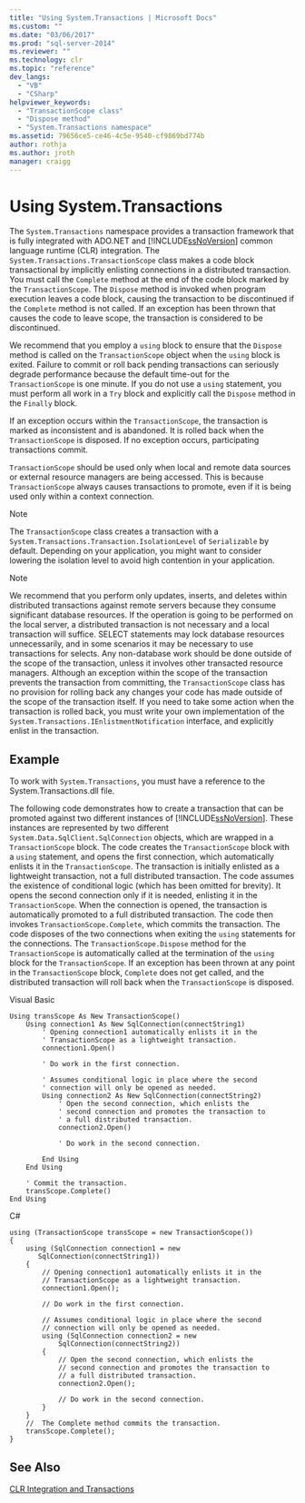```yaml
---
title: "Using System.Transactions | Microsoft Docs"
ms.custom: ""
ms.date: "03/06/2017"
ms.prod: "sql-server-2014"
ms.reviewer: ""
ms.technology: clr
ms.topic: "reference"
dev_langs: 
  - "VB"
  - "CSharp"
helpviewer_keywords: 
  - "TransactionScope class"
  - "Dispose method"
  - "System.Transactions namespace"
ms.assetid: 79656ce5-ce46-4c5e-9540-cf9869bd774b
author: rothja
ms.author: jroth
manager: craigg
---
```

# Using System.Transactions
  The `System.Transactions` namespace provides a transaction framework that is fully integrated with ADO.NET and [!INCLUDE[ssNoVersion](../../includes/ssnoversion-md.md)] common language runtime (CLR) integration. The `System.Transactions.TransactionScope` class makes a code block transactional by implicitly enlisting connections in a distributed transaction. You must call the `Complete` method at the end of the code block marked by the `TransactionScope`. The `Dispose` method is invoked when program execution leaves a code block, causing the transaction to be discontinued if the `Complete` method is not called. If an exception has been thrown that causes the code to leave scope, the transaction is considered to be discontinued.  
  
 We recommend that you employ a `using` block to ensure that the `Dispose` method is called on the `TransactionScope` object when the `using` block is exited. Failure to commit or roll back pending transactions can seriously degrade performance because the default time-out for the `TransactionScope` is one minute. If you do not use a `using` statement, you must perform all work in a `Try` block and explicitly call the `Dispose` method in the `Finally` block.  
  
 If an exception occurs within the `TransactionScope`, the transaction is marked as inconsistent and is abandoned. It is rolled back when the `TransactionScope` is disposed. If no exception occurs, participating transactions commit.  
  
 `TransactionScope` should be used only when local and remote data sources or external resource managers are being accessed. This is because `TransactionScope` always causes transactions to promote, even if it is being used only within a context connection.  
  
> [!NOTE]  
>  The `TransactionScope` class creates a transaction with a `System.Transactions.Transaction.IsolationLevel` of `Serializable` by default. Depending on your application, you might want to consider lowering the isolation level to avoid high contention in your application.  
  
> [!NOTE]  
>  We recommend that you perform only updates, inserts, and deletes within distributed transactions against remote servers because they consume significant database resources. If the operation is going to be performed on the local server, a distributed transaction is not necessary and a local transaction will suffice. SELECT statements may lock database resources unnecessarily, and in some scenarios it may be necessary to use transactions for selects. Any non-database work should be done outside of the scope of the transaction, unless it involves other transacted resource managers. Although an exception within the scope of the transaction prevents the transaction from committing, the `TransactionScope` class has no provision for rolling back any changes your code has made outside of the scope of the transaction itself. If you need to take some action when the transaction is rolled back, you must write your own implementation of the `System.Transactions.IEnlistmentNotification` interface, and explicitly enlist in the transaction.  
  
## Example  
 To work with `System.Transactions`, you must have a reference to the System.Transactions.dll file.  
  
 The following code demonstrates how to create a transaction that can be promoted against two different instances of [!INCLUDE[ssNoVersion](../../includes/ssnoversion-md.md)]. These instances are represented by two different `System.Data.SqlClient.SqlConnection` objects, which are wrapped in a `TransactionScope` block. The code creates the `TransactionScope` block with a `using` statement, and opens the first connection, which automatically enlists it in the `TransactionScope`. The transaction is initially enlisted as a lightweight transaction, not a full distributed transaction. The code assumes the existence of conditional logic (which has been omitted for brevity). It opens the second connection only if it is needed, enlisting it in the `TransactionScope`. When the connection is opened, the transaction is automatically promoted to a full distributed transaction. The code then invokes `TransactionScope.Complete`, which commits the transaction. The code disposes of the two connections when exiting the `using` statements for the connections. The `TransactionScope.Dispose` method for the `TransactionScope` is automatically called at the termination of the `using` block for the `TransactionScope`. If an exception has been thrown at any point in the `TransactionScope` block, `Complete` does not get called, and the distributed transaction will roll back when the `TransactionScope` is disposed.  
  
 Visual Basic  
  
```  
Using transScope As New TransactionScope()  
    Using connection1 As New SqlConnection(connectString1)  
        ' Opening connection1 automatically enlists it in the   
        ' TransactionScope as a lightweight transaction.  
        connection1.Open()  
  
        ' Do work in the first connection.  
  
        ' Assumes conditional logic in place where the second  
        ' connection will only be opened as needed.  
        Using connection2 As New SqlConnection(connectString2)  
            ' Open the second connection, which enlists the   
            ' second connection and promotes the transaction to  
            ' a full distributed transaction.  
            connection2.Open()  
  
            ' Do work in the second connection.  
  
        End Using  
    End Using  
  
    ' Commit the transaction.  
    transScope.Complete()  
End Using  
```  
  
 C#  
  
```  
using (TransactionScope transScope = new TransactionScope())  
{  
    using (SqlConnection connection1 = new   
       SqlConnection(connectString1))  
    {  
        // Opening connection1 automatically enlists it in the   
        // TransactionScope as a lightweight transaction.  
        connection1.Open();  
  
        // Do work in the first connection.  
  
        // Assumes conditional logic in place where the second  
        // connection will only be opened as needed.  
        using (SqlConnection connection2 = new   
            SqlConnection(connectString2))  
        {  
            // Open the second connection, which enlists the   
            // second connection and promotes the transaction to  
            // a full distributed transaction.   
            connection2.Open();  
  
            // Do work in the second connection.  
        }  
    }  
    //  The Complete method commits the transaction.  
    transScope.Complete();  
}  
```  
  
## See Also  
 [CLR Integration and Transactions](../native-client-ole-db-transactions/transactions.md)  
  
  
